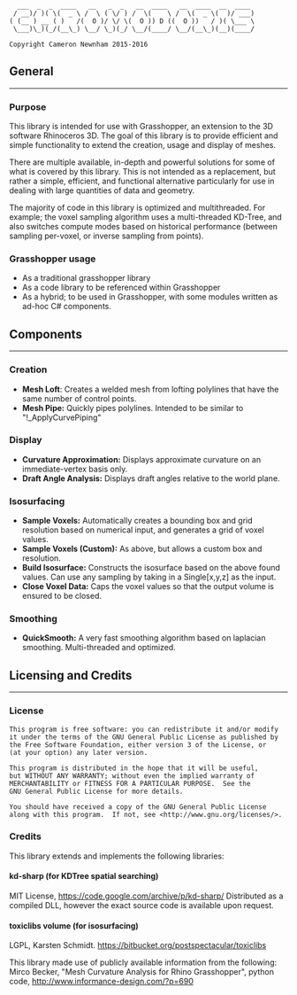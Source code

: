 ~~~
  ___  _  _  ____   __   _  _   __  ____   __  ____  __  ____ 
 / __)/ )( \(  _ \ /  \ ( \/ ) /  \(    \ /  \(  _ \(  )/ ___)
( (__ ) __ ( )   /(  O )/ \/ \(  O )) D ((  O ))   / )( \___ \
 \___)\_)(_/(__\_) \__/ \_)(_/ \__/(____/ \__/(__\_)(__)(____/

Copyright Cameron Newnham 2015-2016
~~~
## General ##
---
### Purpose ###

This library is intended for use with Grasshopper, an extension to the 3D software Rhinoceros 3D. The goal of this library is to provide efficient and simple functionality to extend the creation, usage and display of meshes. 

There are multiple available, in-depth and powerful solutions for some of what is covered by this library. This is not intended as a replacement, but rather a simple, efficient, and functional alternative particularly for use in dealing with large quantities of data and geometry.

The majority of code in this library is optimized and multithreaded. For example; the voxel sampling algorithm uses a multi-threaded KD-Tree, and also switches compute modes based on historical performance (between sampling per-voxel, or inverse sampling from points).

### Grasshopper usage ###

* As a traditional grasshopper library
* As a code library to be referenced within Grasshopper
* As a hybrid; to be used in Grasshopper, with some modules written as ad-hoc C# components.

## Components ##
---
### Creation ###
* **Mesh Loft**: Creates a welded mesh from lofting polylines that have the same number of control points.
* **Mesh Pipe:** Quickly pipes polylines. Intended to be similar to "!_ApplyCurvePiping"

### Display ###
* **Curvature Approximation:** Displays approximate curvature on an immediate-vertex basis only.
* **Draft Angle Analysis:** Displays draft angles relative to the world plane.

### Isosurfacing ###
* **Sample Voxels:** Automatically creates a bounding box and grid resolution based on numerical input, and generates a grid of voxel values.
* **Sample Voxels (Custom):** As above, but allows a custom box and resolution.
* **Build Isosurface:** Constructs the isosurface based on the above found values. Can use any sampling by taking in a Single[x,y,z] as the input.
* **Close Voxel Data:** Caps the voxel values so that the output volume is ensured to be closed.


### Smoothing ###
* **QuickSmooth:** A very fast smoothing algorithm based on laplacian smoothing. Multi-threaded and optimized.

## Licensing and Credits ##
---

### License ###

    This program is free software: you can redistribute it and/or modify
    it under the terms of the GNU General Public License as published by
    the Free Software Foundation, either version 3 of the License, or
    (at your option) any later version.

    This program is distributed in the hope that it will be useful,
    but WITHOUT ANY WARRANTY; without even the implied warranty of
    MERCHANTABILITY or FITNESS FOR A PARTICULAR PURPOSE.  See the
    GNU General Public License for more details.

    You should have received a copy of the GNU General Public License
    along with this program.  If not, see <http://www.gnu.org/licenses/>.

### Credits ###

This library extends and implements the following libraries:

#### kd-sharp (for KDTree spatial searching) ####
MIT License, https://code.google.com/archive/p/kd-sharp/
Distributed as a compiled DLL, however the exact source code is available upon request.

#### toxiclibs volume (for isosurfacing) ####
LGPL, Karsten Schmidt. https://bitbucket.org/postspectacular/toxiclibs

This library made use of publicly available information from the following:  
Mirco Becker, "Mesh Curvature Analysis for Rhino Grasshopper", python code, http://www.informance-design.com/?p=690